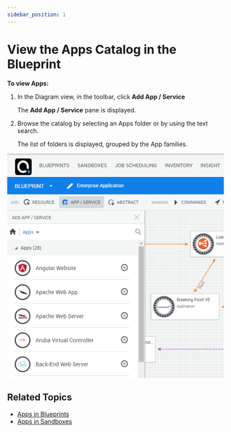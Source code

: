 ```yaml
---
sidebar_position: 1
---
```


# View the Apps Catalog in the Blueprint

**To view Apps:**

1. In the Diagram view, in the toolbar, click **Add App / Service**
    
    The **Add App / Service** pane is displayed.
    

2. Browse the catalog by selecting an Apps folder or by using the text search.
    
    The list of folders is displayed, grouped by the App families.
    

![](/Images/CloudShell-Portal/Lab-Management/Working-with-Apps/WorkingWithApps1_New.png)

## Related Topics

- [Apps in Blueprints](../../../../portal/blueprints/creating-blueprints/apps)
- [Apps in Sandboxes](../../../../portal/sandboxes/workspace/apps)
